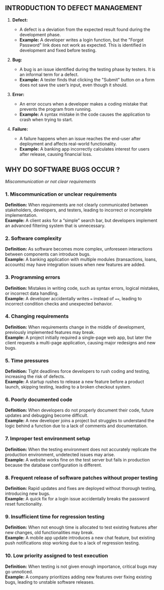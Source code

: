 ## **INTRODUCTION TO DEFECT MANAGEMENT**

1. **Defect:**  
   - A defect is a deviation from the expected result found during the development phase.  
   - **Example:** A developer writes a login function, but the "Forgot Password" link does not work as expected. This is identified in development and fixed before testing.

2. **Bug:**  
   - A bug is an issue identified during the testing phase by testers. It is an informal term for a defect.  
   - **Example:** A tester finds that clicking the "Submit" button on a form does not save the user’s input, even though it should.

3. **Error:**  
   - An error occurs when a developer makes a coding mistake that prevents the program from running.  
   - **Example:** A syntax mistake in the code causes the application to crash when trying to start.

4. **Failure:**  
   - A failure happens when an issue reaches the end-user after deployment and affects real-world functionality.  
   - **Example:** A banking app incorrectly calculates interest for users after release, causing financial loss.


## **WHY DO SOFTWARE BUGS OCCUR ?** 

_Miscommunication or not clear requirements_

### **1. Miscommunication or unclear requirements**  
**Definition:** When requirements are not clearly communicated between stakeholders, developers, and testers, leading to incorrect or incomplete implementation.  
**Example:** A client asks for a “simple” search bar, but developers implement an advanced filtering system that is unnecessary.  

### **2. Software complexity**  
**Definition:** As software becomes more complex, unforeseen interactions between components can introduce bugs.  
**Example:** A banking application with multiple modules (transactions, loans, accounts) may have integration issues when new features are added.  

### **3. Programming errors**  
**Definition:** Mistakes in writing code, such as syntax errors, logical mistakes, or incorrect data handling.  
**Example:** A developer accidentally writes `=` instead of `==`, leading to incorrect condition checks and unexpected behavior.  

### **4. Changing requirements**  
**Definition:** When requirements change in the middle of development, previously implemented features may break.  
**Example:** A project initially required a single-page web app, but later the client requests a multi-page application, causing major redesigns and new bugs.  

### **5. Time pressures**  
**Definition:** Tight deadlines force developers to rush coding and testing, increasing the risk of defects.  
**Example:** A startup rushes to release a new feature before a product launch, skipping testing, leading to a broken checkout system.  

### **6. Poorly documented code**  
**Definition:** When developers do not properly document their code, future updates and debugging become difficult.  
**Example:** A new developer joins a project but struggles to understand the logic behind a function due to a lack of comments and documentation.  

### **7. Improper test environment setup**  
**Definition:** When the testing environment does not accurately replicate the production environment, undetected issues may arise.  
**Example:** A website works fine on the test server but fails in production because the database configuration is different.  

### **8. Frequent release of software patches without proper testing**  
**Definition:** Rapid updates and fixes are deployed without thorough testing, introducing new bugs.  
**Example:** A quick fix for a login issue accidentally breaks the password reset functionality.  

### **9. Insufficient time for regression testing**  
**Definition:** When not enough time is allocated to test existing features after new changes, old functionalities may break.  
**Example:** A mobile app update introduces a new chat feature, but existing push notifications stop working due to a lack of regression testing.  

### **10. Low priority assigned to test execution**  
**Definition:** When testing is not given enough importance, critical bugs may go unnoticed.  
**Example:** A company prioritizes adding new features over fixing existing bugs, leading to unstable software releases.  
